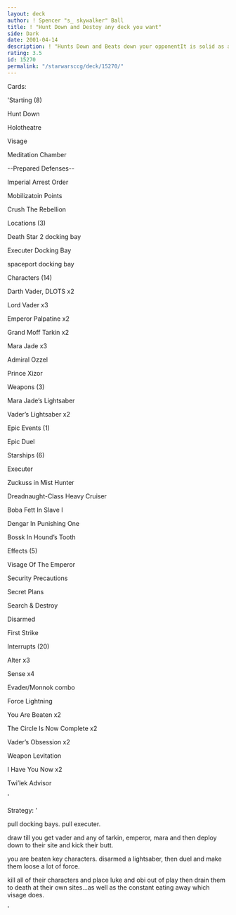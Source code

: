 ```yaml
---
layout: deck
author: ! Spencer "s_ skywalker" Ball
title: ! "Hunt Down and Destoy any deck you want"
side: Dark
date: 2001-04-14
description: ! "Hunts Down and Beats down your opponentIt is solid as a goat."
rating: 3.5
id: 15270
permalink: "/starwarsccg/deck/15270/"
---
```

Cards: 

'Starting (8)


Hunt Down

Holotheatre

Visage

Meditation Chamber

--Prepared Defenses--

Imperial Arrest Order

Mobilizatoin Points

Crush The Rebellion



Locations (3)


Death Star 2 docking bay

Executer Docking Bay

spaceport docking bay



Characters (14)


Darth Vader, DLOTS x2

Lord Vader x3

Emperor Palpatine x2

Grand Moff Tarkin x2

Mara Jade x3

Admiral Ozzel

Prince Xizor



Weapons (3)


Mara Jade’s Lightsaber

Vader’s Lightsaber x2



Epic Events (1)


Epic Duel



Starships (6)


Executer

Zuckuss in Mist Hunter

Dreadnaught-Class Heavy Cruiser

Boba Fett In Slave I

Dengar In Punishing One

Bossk In Hound’s Tooth



Effects (5)


Visage Of The Emperor

Security Precautions

Secret Plans

Search & Destroy

Disarmed

First Strike 


Interrupts (20)


Alter x3

Sense x4

Evader/Monnok combo

Force Lightning

You Are Beaten x2

The Circle Is Now Complete x2

Vader’s Obsession x2

Weapon Levitation

I Have You Now x2

Twi’lek Advisor






'

Strategy: '

pull docking bays. pull executer.

draw till you get vader and any of tarkin, emperor, mara and then deploy down to their site and kick their butt.

you are beaten key characters. disarmed a lightsaber, then duel and make them loose a lot of force. 

kill all of their characters and place luke and obi out of play then drain them to death at their own sites...as well as the constant eating away which visage does.


'

